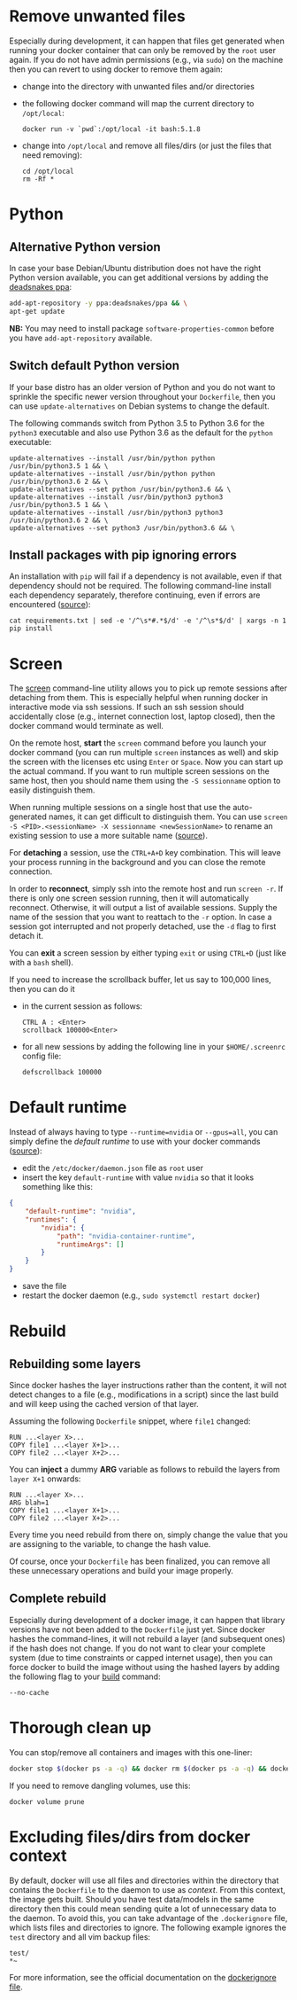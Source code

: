 # Remove unwanted files

Especially during development, it can happen that files get generated when running
your docker container that can only be removed by the `root` user again. If you 
do not have admin permissions (e.g., via `sudo`) on the machine then you can 
revert to using docker to remove them again:

* change into the directory with unwanted files and/or directories

* the following docker command will map the current directory to `/opt/local`:

    ```
    docker run -v `pwd`:/opt/local -it bash:5.1.8
    ```
  
* change into `/opt/local` and remove all files/dirs (or just the files that need removing):

    ```
    cd /opt/local
    rm -Rf *
    ```

# Python

## Alternative Python version

In case your base Debian/Ubuntu distribution does not have the right Python version 
available, you can get additional versions by adding the [deadsnakes ppa](https://launchpad.net/~deadsnakes/+archive/ubuntu/ppa):

```bash
add-apt-repository -y ppa:deadsnakes/ppa && \
apt-get update
```

**NB:** You may need to install package `software-properties-common` before you have `add-apt-repository` available.


## Switch default Python version

If your base distro has an older version of Python and you do not want to sprinkle the
specific newer version throughout your `Dockerfile`, then you can use `update-alternatives`
on Debian systems to change the default.

The following commands switch from Python 3.5 to Python 3.6 for the `python3` executable
and also use Python 3.6 as the default for the `python` executable:

```commandline
update-alternatives --install /usr/bin/python python /usr/bin/python3.5 1 && \
update-alternatives --install /usr/bin/python python /usr/bin/python3.6 2 && \
update-alternatives --set python /usr/bin/python3.6 && \
update-alternatives --install /usr/bin/python3 python3 /usr/bin/python3.5 1 && \
update-alternatives --install /usr/bin/python3 python3 /usr/bin/python3.6 2 && \
update-alternatives --set python3 /usr/bin/python3.6 && \
```

## Install packages with pip ignoring errors

An installation with `pip` will fail if a dependency is not available, even if that dependency should not be required.
The following command-line install each dependency separately, therefore continuing, even if errors are encountered ([source](https://stackoverflow.com/a/54053100)):

```
cat requirements.txt | sed -e '/^\s*#.*$/d' -e '/^\s*$/d' | xargs -n 1 pip install
```


# Screen

The [screen](https://linux.die.net/man/1/screen) command-line utility allows you to 
pick up remote sessions after detaching from them. This is especially helpful when 
running docker in interactive mode via ssh sessions. If such an ssh session should
accidentally close (e.g., internet connection lost, laptop closed), then the
docker command would terminate as well.

On the remote host, **start** the `screen` command before you launch your docker command 
(you can run multiple `screen` instances as well) and skip the screen with the licenses 
etc using `Enter` or `Space`. Now you can start up the actual command. If you want to 
run multiple screen sessions on the same host, then you should name them using the 
`-S sessionname` option to easily distinguish them. 

When running multiple sessions on a single host that use the auto-generated names, 
it can get difficult to distinguish them. You can use 
`screen -S <PID>.<sessionName> -X sessionname <newSessionName>` to rename an 
existing session to use a more suitable name ([source](https://www.shellhacks.com/screen-rename-session/)).

For **detaching** a session, use the `CTRL+A+D` key combination. This will leave your 
process running in the background and you can close the remote connection.

In order to **reconnect**, simply ssh into the remote host and run `screen -r`. If there
is only one screen session running, then it will automatically reconnect. Otherwise, it
will output a list of available sessions. Supply the name of the session that you want to 
reattach to the `-r` option. In case a session got interrupted and not properly detached,
use the `-d` flag to first detach it.

You can **exit** a screen session by either typing `exit` or using `CTRL+D` (just like
with a `bash` shell).

If you need to increase the scrollback buffer, let us say to 100,000 lines, then you can do it

* in the current session as follows:

    ```
    CTRL A : <Enter>
    scrollback 100000<Enter>
    ```

* for all new sessions by adding the following line in your `$HOME/.screenrc` config file:

    ```
    defscrollback 100000
    ```


# Default runtime

Instead of always having to type `--runtime=nvidia` or `--gpus=all`, you can simply define
the *default runtime* to use with your docker commands ([source](https://docs.nvidia.com/dgx/nvidia-container-runtime-upgrade/index.html)):

* edit the `/etc/docker/daemon.json` file as `root` user
* insert the key `default-runtime` with value `nvidia` so that it looks something like this:
  
```json
{
    "default-runtime": "nvidia",
    "runtimes": {
        "nvidia": {
            "path": "nvidia-container-runtime",
            "runtimeArgs": []
        }
    }
}
```

* save the file
* restart the docker daemon (e.g., `sudo systemctl restart docker`)

# Rebuild

## Rebuilding some layers

Since docker hashes the layer instructions rather than the content, it will not detect changes to a file 
(e.g., modifications in a script) since the last build and will keep using the cached version of that layer.

Assuming the following `Dockerfile` snippet, where `file1` changed:

```
RUN ...<layer X>...
COPY file1 ...<layer X+1>...
COPY file2 ...<layer X+2>...
```

You can **inject** a dummy **ARG** variable as follows to rebuild the layers from `layer X+1` onwards:

```
RUN ...<layer X>...
ARG blah=1
COPY file1 ...<layer X+1>...
COPY file2 ...<layer X+2>...
```

Every time you need rebuild from there on, simply change the value that you are assigning to the variable, 
to change the hash value.

Of course, once your `Dockerfile` has been finalized, you can remove all these unnecessary operations and
build your image properly.


## Complete rebuild

Especially during development of a docker image, it can happen that library versions have not been added to the `Dockerfile` just yet. Since docker hashes the command-lines, it will not rebuild a layer (and subsequent ones) if the hash does not change. If you do not want to clear your complete system (due to time constraints or capped internet usage), then you can force docker to build the image without using the hashed layers by adding the following flag to your [build](https://docs.docker.com/engine/reference/commandline/build/) command:

```
--no-cache
```


# Thorough clean up

You can stop/remove all containers and images with this one-liner:

```bash
docker stop $(docker ps -a -q) && docker rm $(docker ps -a -q) && docker system prune -a
```

If you need to remove dangling volumes, use this:

```commandline
docker volume prune
```

# Excluding files/dirs from docker context

By default, docker will use all files and directories within the directory that contains the `Dockerfile` to
the daemon to use as *context*. From this context, the image gets built. Should you have test data/models
in the same directory then this could mean sending quite a lot of unnecessary data to the daemon. To avoid this,
you can take advantage of the `.dockerignore` file, which lists files and directories to ignore. The following
example ignores the `test` directory and all vim backup files:

```
test/
*~
```

For more information, see the official documentation on the [dockerignore file](https://docs.docker.com/engine/reference/builder/#dockerignore-file).
